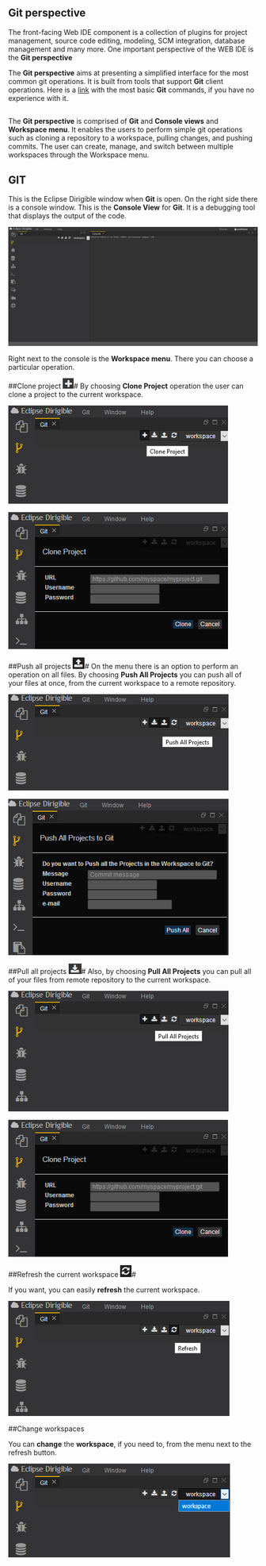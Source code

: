 
## Git perspective ##
The front-facing Web IDE component is a collection of plugins for project management, source code editing, modeling, SCM integration, database management and many more. One important perspective of the WEB IDE is the **Git perspective**

The **Git perspective** aims at presenting a simplified interface for the most common git operations. It is built from tools that support **Git** client operations. Here is a [link](https://confluence.atlassian.com/bitbucketserver/basic-git-commands-776639767.html) with the most basic **Git** commands, if you have no experience with it. 
## ##

The **Git perspective** is comprised of **Git** and **Console views** and **Workspace menu**. It enables the users to perform simple git operations such as cloning a repository to a workspace, pulling changes, and pushing commits. The user can create, manage, and switch between multiple workspaces through the Workspace menu.

## GIT ##
This is the Eclipse Dirigible window when **Git** is open. On the right side there is a console window. This is the **Console View** for **Git**. It is a debugging tool that displays the output of the code.

![GIT](49289593_287724221886733_5581316198789808128_n.png)

Right next to the console is the **Workspace menu**. There you can choose a particular operation.

##Clone project ![clone](clone.png)#
By choosing **Clone Project** operation the user can clone a project to the current workspace.

![clone](49373609_794577620879487_374985279557074944_n.png)

![clone](49209663_360181591440859_7045012186791411712_n.png)

##Push all projects ![pullAll](pushall.png)#
On the menu there is an option to perform an operation on all files.
By choosing **Push All Projects** you can push all of your files at once, from the current workspace to a remote repository.

![pushAll](49579469_2248870785327432_5036348079435939840_n.png)

![push](49938022_2239537572998512_1980476236991823872_n.png)

##Pull all projects ![pullAll](pullall.png)#
Also, by choosing **Pull All Projects** you can pull all of your files from remote repository to the current workspace.

![pullAll](49339005_2101171193507465_7857357417779036160_n.png)

![pull](49209663_360181591440859_7045012186791411712_n.png)


##Refresh the current workspace ![](refresh.png)#

If you want, you can easily **refresh** the current workspace.

![refresh](49898624_741033032949892_4602827644084420608_n.png)

##Change workspaces 

You can **change** the **workspace**, if you need to, from the menu next to the refresh button.

![change](50122811_2203265809931495_4170145096722808832_n.png)








